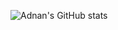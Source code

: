 ![Adnan's GitHub stats](https://github-readme-stats.vercel.app/api?username=ali-hassan&count_private=true&show_icons=true&theme=dark)

